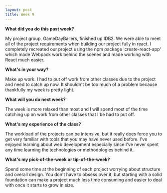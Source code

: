```yaml
---
layout: post
title: Week 9
---
```


**What did you do this past week?**

My project group, GameDayBallers, finished up IDB2. We were able to meet all of the project requirements when building our project fully in react. I completely recreated our project using the npm package 'create-react-app' which made Webpack work behind the scenes and made working with React much easier.   


**What's in your way?**

Make up work. I had to put off work from other classes due to the project and need to catch up now. It shouldn't be too much of a problem because thankfully my week is pretty light.


**What will you do next week?**

The week is more relaxed than most and I will spend most of the time catching up on work from other classes that I'be had to put off.


**What's my experience of the class?**

The workload of the projects can be intensive, but it really does force you to get very familiar with tools that you may have never used before. I've enjoyed learning about web development especially since I've never spent any time learning the technologies or methodologies behind it.

**What's my pick-of-the-week or tip-of-the-week?**

Spend some time at the beginning of each project worrying about structure and overall design. You don't have to obsess over it, but starting with a solid foundation can make a project much less time consuming and easier to deal with once it starts to grow in size.
